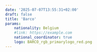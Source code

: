 ```yaml
---
date: '2025-07-07T13:55:31+02:00'
draft: false
title: 'Barco'
params:
    nationality: Belgium
    #link: https://example.com
    national_coordinator: true
    logo: BARCO_rgb_primarylogo_red.png
---
```

